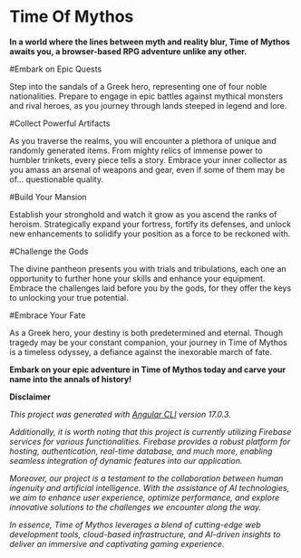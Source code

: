 # Time Of Mythos

**In a world where the lines between myth and reality blur, Time of Mythos awaits you, a browser-based RPG adventure unlike any other.**

#Embark on Epic Quests

Step into the sandals of a Greek hero, representing one of four noble nationalities. Prepare to engage in epic battles against mythical monsters and rival heroes, as you journey through lands steeped in legend and lore.

#Collect Powerful Artifacts

As you traverse the realms, you will encounter a plethora of unique and randomly generated items. From mighty relics of immense power to humbler trinkets, every piece tells a story. Embrace your inner collector as you amass an arsenal of weapons and gear, even if some of them may be of... questionable quality.

#Build Your Mansion

Establish your stronghold and watch it grow as you ascend the ranks of heroism. Strategically expand your fortress, fortify its defenses, and unlock new enhancements to solidify your position as a force to be reckoned with.

#Challenge the Gods

The divine pantheon presents you with trials and tribulations, each one an opportunity to further hone your skills and enhance your equipment. Embrace the challenges laid before you by the gods, for they offer the keys to unlocking your true potential.

#Embrace Your Fate

As a Greek hero, your destiny is both predetermined and eternal. Though tragedy may be your constant companion, your journey in Time of Mythos is a timeless odyssey, a defiance against the inexorable march of fate.

**Embark on your epic adventure in Time of Mythos today and carve your name into the annals of history!**

**Disclaimer**

*This project was generated with [Angular CLI](https://github.com/angular/angular-cli) version 17.0.3.*

*Additionally, it is worth noting that this project is currently utilizing Firebase services for various functionalities. Firebase provides a robust platform for hosting, authentication, real-time database, and much more, enabling seamless integration of dynamic features into our application.*

*Moreover, our project is a testament to the collaboration between human ingenuity and artificial intelligence. With the assistance of AI technologies, we aim to enhance user experience, optimize performance, and explore innovative solutions to the challenges we encounter along the way.*

*In essence, Time of Mythos leverages a blend of cutting-edge web development tools, cloud-based infrastructure, and AI-driven insights to deliver an immersive and captivating gaming experience.*